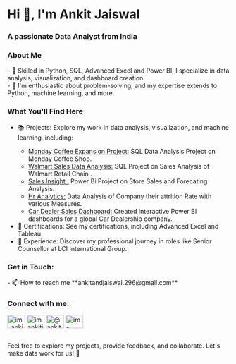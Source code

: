 <h1 align="Left">Hi 👋, I'm Ankit Jaiswal</h1>
<h3 align="Left">A passionate Data Analyst from India</h3>


<h3>About Me</h3>
  - 💬 Skilled in Python, SQL, Advanced Excel and Power BI, I specialize in data analysis, visualization, and dashboard creation.<br>
  - 🧐 I'm enthusiastic about problem-solving, and my expertise extends to Python, machine learning, and more.
  
<h3>What You'll Find Here</h3>
<ul>
  <li>📚 Projects: Explore my work in data analysis, visualization, and machine learning, including:</li>
              <ul>
              <li><a href="https://github.com/im-ankitjaiswal/Monday-Coffee-Expansion-Project" target="blank">Monday Coffee Expansion Project:</a> SQL Data Analysis Project on Monday Coffee Shop.</li>
              <li><a href="https://github.com/im-ankitjaiswal/Walmart-Sales-Data-Analysis" target="blank">Walmart Sales Data Analysis:</a> SQL Project on Sales Analysis of Walmart Retail Chain .</li>
             <li><a href="https://app.powerbi.com/view?r=eyJrIjoiYzY4NWEwZTAtMTQ5ZC00MGNmLTg2M2MtNjc5NjM0YzIzYTI0IiwidCI6ImM2ZTU0OWIzLTVmNDUtNDAzMi1hYWU5LWQ0MjQ0ZGM1YjJjNCJ9" target="blank">Sales Insight :</a> Power Bi Project on Store Sales and Forecating Analysis.</li>
              <li><a href="https://app.powerbi.com/view?r=eyJrIjoiNWQxMWNkZWItM2Q3NS00N2MwLThlZGYtMWFlYzNhZmUxZTg1IiwidCI6ImM2ZTU0OWIzLTVmNDUtNDAzMi1hYWU5LWQ0MjQ0ZGM1YjJjNCJ9" target="blank">Hr Analytics:</a> Data Analysis of Company their attrition Rate with various Measures.</li>
              <li><a href="https://app.powerbi.com/view?r=eyJrIjoiZjI4MjA1OTAtM2U1MS00OGYzLWIzZWQtNDYwMjI1OTU4ZmE3IiwidCI6ImM2ZTU0OWIzLTVmNDUtNDAzMi1hYWU5LWQ0MjQ0ZGM1YjJjNCJ9" target="_blank">Car Dealer Sales Dashboard:</a> Created interactive Power BI dashboards for a global Car Dealership company.</li>
              </ul>
<li>📜 Certifications: See my certifications, including Advanced Excel and Tableau.</li>
<li>💼 Experience: Discover my professional journey in roles like Senior Counsellor at LCI International Group.</li>
</ul>

<h3>Get in Touch: </h3>
- 📫 How to reach me **ankitandjaiswal.296@gmail.com**

<h3 align="left">Connect with me:</h3>
<p align="left">
<a href="https://twitter.com/im_ankit29" target="blank"><img align="center" src="https://raw.githubusercontent.com/rahuldkjain/github-profile-readme-generator/master/src/images/icons/Social/twitter.svg" alt="im_ankit29" height="30" width="40" /></a>
<a href="https://linkedin.com/in/imankitjaiswal" target="blank"><img align="center" src="https://raw.githubusercontent.com/rahuldkjain/github-profile-readme-generator/master/src/images/icons/Social/linked-in-alt.svg" alt="imankitjaiswal" height="30" width="40" /></a>
<a href="https://www.youtube.com/c/@ankit_jaiswal2911" target="blank"><img align="center" src="https://raw.githubusercontent.com/rahuldkjain/github-profile-readme-generator/master/src/images/icons/Social/youtube.svg" alt="@ankit_jaiswal2911" height="30" width="40" /></a>
<a href="https://www.leetcode.com/im-ankitjaiswal" target="blank"><img align="center" src="https://raw.githubusercontent.com/rahuldkjain/github-profile-readme-generator/master/src/images/icons/Social/leet-code.svg" alt="im-ankitjaiswal" height="30" width="40" /></a>
</p>
<br>
Feel free to explore my projects, provide feedback, and collaborate. Let's make data work for us! 🚀




